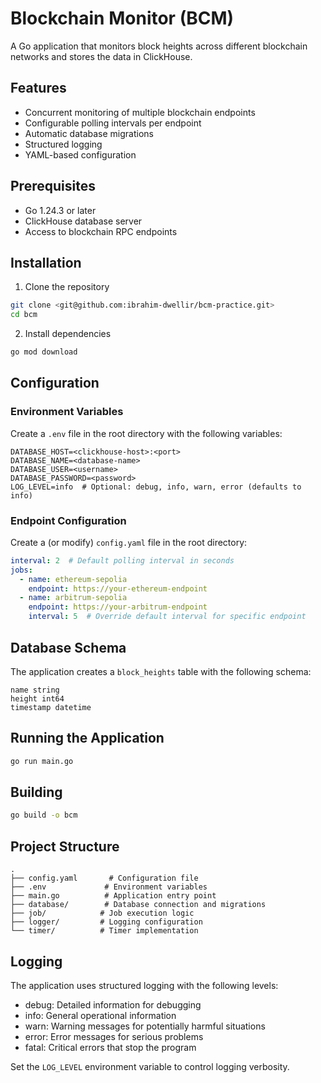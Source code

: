 # Blockchain Monitor (BCM)

A Go application that monitors block heights across different blockchain networks and stores the data in ClickHouse.

## Features

- Concurrent monitoring of multiple blockchain endpoints
- Configurable polling intervals per endpoint
- Automatic database migrations
- Structured logging
- YAML-based configuration

## Prerequisites

- Go 1.24.3 or later
- ClickHouse database server
- Access to blockchain RPC endpoints

## Installation

1. Clone the repository
```bash
git clone <git@github.com:ibrahim-dwellir/bcm-practice.git>
cd bcm
```

2. Install dependencies
```bash
go mod download
```

## Configuration

### Environment Variables

Create a `.env` file in the root directory with the following variables:

```properties
DATABASE_HOST=<clickhouse-host>:<port>
DATABASE_NAME=<database-name>
DATABASE_USER=<username>
DATABASE_PASSWORD=<password>
LOG_LEVEL=info  # Optional: debug, info, warn, error (defaults to info)
```

### Endpoint Configuration

Create a (or modify) `config.yaml` file in the root directory:

```yaml
interval: 2  # Default polling interval in seconds
jobs:
  - name: ethereum-sepolia
    endpoint: https://your-ethereum-endpoint
  - name: arbitrum-sepolia
    endpoint: https://your-arbitrum-endpoint
    interval: 5  # Override default interval for specific endpoint
```

## Database Schema

The application creates a `block_heights` table with the following schema:

```
name string
height int64
timestamp datetime
```

## Running the Application

```bash
go run main.go
```

## Building

```bash
go build -o bcm
```

## Project Structure

```
.
├── config.yaml       # Configuration file
├── .env             # Environment variables
├── main.go          # Application entry point
├── database/        # Database connection and migrations
├── job/            # Job execution logic
├── logger/         # Logging configuration
└── timer/          # Timer implementation
```

## Logging

The application uses structured logging with the following levels:
- debug: Detailed information for debugging
- info: General operational information
- warn: Warning messages for potentially harmful situations
- error: Error messages for serious problems
- fatal: Critical errors that stop the program

Set the `LOG_LEVEL` environment variable to control logging verbosity.
